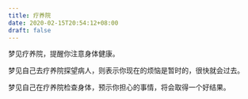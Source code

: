 ```yaml
---
title: 疗养院
date: 2020-02-15T20:54:12+08:00
draft: false
---
```


梦见疗养院，提醒你注意身体健康。

梦见自己去疗养院探望病人，则表示你现在的烦恼是暂时的，很快就会过去。

梦见自己在疗养院检查身体，预示你担心的事情，将会取得一个好结果。

